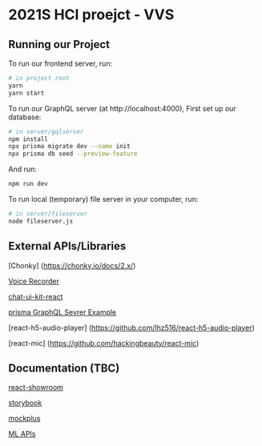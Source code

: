 # 2021S HCI proejct - VVS

## Running our Project

To run our frontend server, run:

```bash
# in project root
yarn
yarn start
```

To run our GraphQL server (at http://localhost:4000), First set up our database:

```bash
# in server/gqlserver
npm install
npx prisma migrate dev --name init
npx prisma db seed --preview-feature
```

And run:

```bash
npm run dev
```

To run local (temporary) file server in your computer, run:

```bash
# in server/fileserver
node fileserver.js
```

## External APIs/Libraries

[Chonky] (https://chonky.io/docs/2.x/)

[Voice Recorder](https://www.npmjs.com/package/react-voice-recorder)

[chat-ui-kit-react](https://github.com/chatscope/chat-ui-kit-react)

[prisma GraphQL Sevrer Example](https://github.com/prisma/prisma-examples/tree/latest/typescript/graphql)

[react-h5-audio-player] (https://github.com/lhz516/react-h5-audio-player)

[react-mic] (https://github.com/hackingbeauty/react-mic)

## Documentation (TBC)

[react-showroom](https://github.com/OpusCapita/react-showroom-client)

[storybook](https://storybook.js.org)

[mockplus](https://www.mockplus.com)

[ML APIs](https://www.saltlux.ai)
